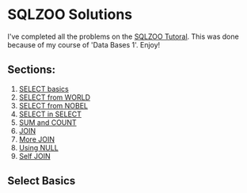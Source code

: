 # SQLZOO Solutions
I've completed all the problems on the [SQLZOO Tutoral](http://sqlzoo.net/wiki/SQL_Tutorial).
This was done because of my course of 'Data Bases 1'. Enjoy!

## Sections:
1. [SELECT basics](#select-basics)
2. [SELECT from WORLD](#select-from-world)
3. [SELECT from NOBEL](#select-from-nobel)
4. [SELECT in SELECT](#select-in-select)
5. [SUM and COUNT](#sum-and-count)
6. [JOIN](#join)
7. [More JOIN](#more-join)
8. [Using NULL](#using-null)
9. [Self JOIN](#self-join)

## Select Basics
